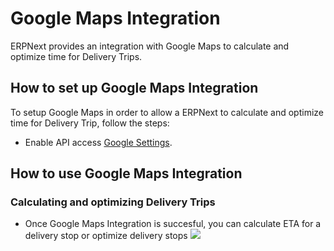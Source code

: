 <!-- add-breadcrumbs -->
# Google Maps Integration

ERPNext provides an integration with Google Maps to calculate and optimize time for Delivery Trips.


## How to set up Google Maps Integration

To setup Google Maps in order to allow a ERPNext to calculate and optimize time for Delivery Trip, follow the steps:

- Enable API access [Google Settings](/docs/v13/user/manual/en/erpnext_integration/google_settings#for-google-maps).

## How to use Google Maps Integration

### Calculating and optimizing Delivery Trips
- Once Google Maps Integration is succesful, you can calculate ETA for a delivery stop or optimize delivery stops
  <img class="screenshot" src="/docs/v13/assets/img/erpnext_integrations/google_maps.gif">